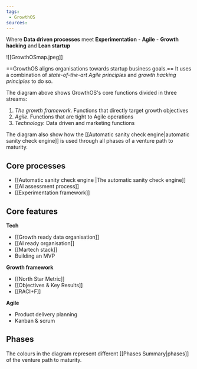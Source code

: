 ```yaml
---
tags: 
 - GrowthOS
sources: 
---
```

Where **Data driven processes** meet **Experimentation** - **Agile** - **Growth hacking** and **Lean startup**

![[GrowthOSmap.jpeg]]

==GrowthOS aligns organisations towards startup business goals.== It uses a combination of *state-of-the-art Agile principles* and *growth hacking principles* to do so. 

The diagram above shows GrowthOS's core functions divided in three streams:
1. *The growth framework.* Functions that directly target growth objectives
2. *Agile.* Functions that are tight to Agile operations
3. *Technology.* Data driven and marketing functions

The diagram also show how the [[Automatic sanity check engine|automatic sanity check engine]] is used through all phases of a venture path to maturity.

## Core processes
- [[Automatic sanity check engine |The automatic sanity check engine]]
- [[AI assessment process]]
- [[Experimentation framework]]

## Core features

**Tech**

- [[Growth ready data organisation]]
- [[AI ready organisation]]
- [[Martech stack]]
- Building an MVP

**Growth framework**

- [[North Star Metric]]
- [[Objectives & Key Results]]
- [[RACI+F]]

**Agile**

- Product delivery planning
- Kanban & scrum

## Phases
The colours in the diagram represent different [[Phases Summary|phases]] of the venture path to maturity.

